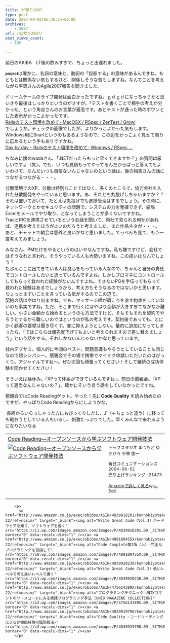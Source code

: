 ```yaml
---
title: XP祭り2007
type: post
date: 2007-09-02T06:36:24+00:00
archives:
    - 2007
url: /xp祭り2007/
post_views_count:
  - 105

---
```

前日のAKIBA　LT後の飲みすぎで、ちょっと出遅れました。

<small><b>project</b></small>は確かに、名詞の意味と、動詞の「投影する」の意味があるんですね。もともとは関係ない気もするけど、関係しそうな気もしますね。なんてことを考えながら平鍋さんのAgile2007報告を聞きました。

ドリームチームのライブ開発は面白かったですね。ｇｄｇｄになっちゃうかと思いきや最後はしっかりというのがさすが。「テストを書くことで相手の考えが分かった」という角谷さんのお言葉が最高です。あとテストが通った時のボワンとした表示がかっこよかったです。  
[Railsのテスト環境を改めて- MacOSX / RSpec / ZenTest / Growl][1]  
でしょうか。チェックの画像でしたが、よりかっこよかった気もします。Windows用にSnarlというのもあるようなので、この辺をかっこよく見せて周りに広めるという手もありですかね。  
[Day by day &#8211; Railsのテスト環境を改めて- Windows / RSpec &#8230;][2] 

ちなみに隣のwadaさん、「.NETだったらもっと早くできますか？」の質問は厳しいですよ（笑）。でも、いつも見積もってやってるんだからぱっと答えてもよいわけで、なんだいつも自信ないんじゃないのという話は、後の相馬さんの話につながるつながる・・・。

分散環境でのXP。分散は特別なことではなく、多くのところで、協力会社を入れた分散開発をやっていると思います。あ、それとも丸投げしちゃいますか？？それは置いておいて、たとえば丸投げでも進捗管理はするでしょう。その時に、ネットワークとかセキュリティの問題で、システムの力を発揮できず、結局Excelをメールでやり取り、となってしまうことが多くないですかね。  
TracとIRCを連携させているというお話を聞いて、両社で見られる何かがあれば、連携を考えたほうがよいのだろうと考えました。また作品ネタが・・・。  
あと、チャットで朝会は意外と良いかなと思いました。てっぺんも見て、もう一度考えてみましょう。

みなさん、PMだけをやるというのはいやなんですね。私も嫌ですけど、会社ではそうなれと言われ、そうやっている人も大勢いますね。この違いはなんでしょう？  
たぶんここに出てきている人は良心をもっている人なので、ちゃんと自分の責任でコントロールしたいと思っているんですよね。しかしプロマネにコントロールしてもらって救われた経験がないんですよね。できないPGを手伝ってもらって救われた経験はあるでしょうから、考え方もそうなるのではないかと思います。ちょっとまずいことを言っている気がするのでこの辺で。  
契約の話はやはり出ますね。でも、マッサージ師が肩こりを直す約束をしていないのも事実ですね。ただ、そこまで行くにはやはり金額が大きすぎてなかなか難しい。小さい金額から始めるというのも方法ですけど、そもそもそれを契約でやろうとするから難しいのではというのが私の考えです。契約後であっても、とにかく顧客の要望は聞き尽くす。変に抑えようとしない。量的に追加になってしまったら、「ではこちらは優先度下げてもよいと考えられますので差し替えましょう」という話をする。それしかないんじゃないかなと思っています。

社内デブサミ。個人的に今回のベスト。問題意識もやろうとしていることも同じなので超シンパシー。懇親会でその場で携帯でマイミク申請いただいたのはびっくり。アジャイルですね～。ぜひ次回も頑張ってください！そして継続の成功体験を聞かせてください！

そういえば昼休み。「XPって体系ができているんですね」。前日の懇親会。「XPって適当なんじゃないの？」。確かにそいう言う話をしていなかったですね。

懇親会ではCode Readingゲット。やった！先に**Code Quality** を読み始めたのですが、やっぱりCode Readingからにしようかな。

&nbsp;長崎からいらっしゃった方にもびっくりしたし、♪（←ちょっと違う）に移っても戦おうとしている人もいるし、刺激たっぷりでした。早くみんなで来れるようになりたいなぁ

<table cellpadding="5" border="0">
  <tr>
    <td colspan="2">
      <a href="http://www.amazon.co.jp/exec/obidos/ASIN/4839912653/konnokiyotaka-22/ref=nosim/" target="_blank">Code Reading―オープンソースから学ぶソフトウェア開発技法</a>
    </td>
  </tr>
  
  <tr>
    <td valign="top">
      <a href="http://www.amazon.co.jp/exec/obidos/ASIN/4839912653/konnokiyotaka-22/ref=nosim/" target="_blank"><img alt="Code Reading―オープンソースから学ぶソフトウェア開発技法" src="https://i2.wp.com/g-ec2.images-amazon.com/images/I/21D355Q09NL.jpg" border="0" data-recalc-dims="1" /></a>
    </td>
    <td valign="top">
      <font size="-1">トップスタジオ まつもと ゆきひろ 平林 俊一 </p>
      <p>
        毎日コミュニケーションズ 2004-06-01<br />売り上げランキング : 21475
      </p>
      <p>
        <a href="http://www.amazon.co.jp/exec/obidos/ASIN/4839912653/konnokiyotaka-22/ref=nosim/" target="_blank">Amazonで詳しく見る</a></font><font size="-2">by <a href="http://www.goodpic.com/mt/aws/index.html">G-Tools</a></font></td> </tr> </tbody> </table> 
        
        <p>
          <a href="http://www.amazon.co.jp/exec/obidos/ASIN/4839918201/konnokiyotaka-22/ref=nosim/" target="_blank"><img alt="Write Great Code〈Vol.1〉ハードウェアを知り、ソフトウェアを書く" src="https://i1.wp.com/images.amazon.com/images/P/4839918201.09._SCTHUMBZZZ_.jpg" border="0" data-recalc-dims="1" /></a> <a href="http://www.amazon.co.jp/exec/obidos/ASIN/489100455X/konnokiyotaka-22/ref=nosim/" target="_blank"><img alt="Code Complete第2版〈上〉―完全なプログラミングを目指して" src="https://i0.wp.com/images.amazon.com/images/P/489100455X.09._SCTHUMBZZZ_.jpg" border="0" data-recalc-dims="1" /></a> <a href="http://www.amazon.co.jp/exec/obidos/ASIN/4839920230/konnokiyotaka-22/ref=nosim/" target="_blank"><img alt="Write Great Code〈Vol.2〉低いレベルで考え高いレベルで書く" src="https://i1.wp.com/images.amazon.com/images/P/4839920230.09._SCTHUMBZZZ_.jpg" border="0" data-recalc-dims="1" /></a> <a href="http://www.amazon.co.jp/exec/obidos/ASIN/475614389X/konnokiyotaka-22/ref=nosim/" target="_blank"><img alt="プログラミングテクニック―UNIXコマンドのソースコードにみる実践プログラミング手法 (UNIX MAGAZINE COLLECTION)" src="https://i2.wp.com/images.amazon.com/images/P/475614389X.09._SCTHUMBZZZ_.jpg" border="0" data-recalc-dims="1" /></a> <a href="http://www.amazon.co.jp/exec/obidos/ASIN/4839919798/konnokiyotaka-22/ref=nosim/" target="_blank"><img alt="Code Quality ~コードリーディングによる非機能特性の識別技法~" src="https://i2.wp.com/images.amazon.com/images/P/4839919798.09._SCTHUMBZZZ_.jpg" border="0" data-recalc-dims="1" /></a>
        </p>

 [1]: http://blog.tkmr.org/tatsuya/show/361-rails-macosx-rspec-zentest-growl
 [2]: http://www.edit.ne.jp/~koic/?date=20070731